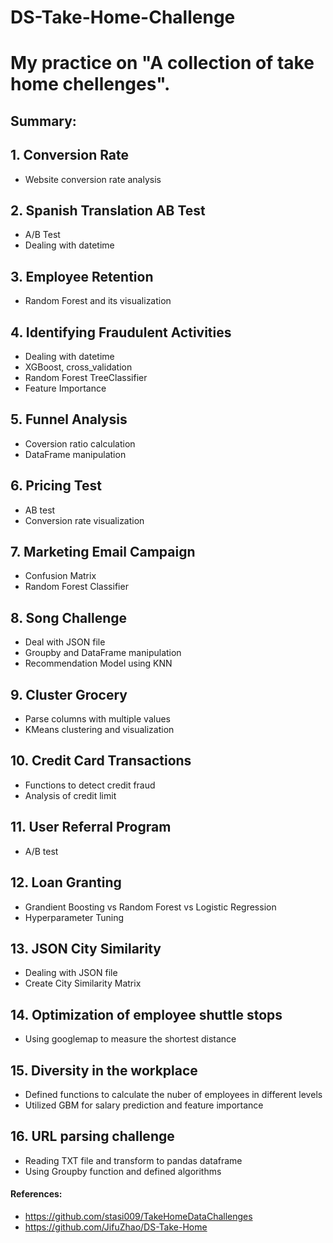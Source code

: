 # DS-Take-Home-Challenge

# My practice on "A collection of take home chellenges".

## Summary:

## 1. Conversion Rate

 - Website conversion rate analysis

## 2. Spanish Translation AB Test

 - A/B Test
 - Dealing with datetime

## 3. Employee Retention

 - Random Forest and its visualization

## 4. Identifying Fraudulent Activities

 - Dealing with datetime
 - XGBoost, cross_validation
 - Random Forest TreeClassifier
 - Feature Importance

## 5. Funnel Analysis

 - Coversion ratio calculation
 - DataFrame manipulation
 
## 6. Pricing Test
 
  - AB test
  - Conversion rate visualization
   
## 7. Marketing Email Campaign
 
  - Confusion Matrix
  - Random Forest Classifier

## 8. Song Challenge
 
  - Deal with JSON file
  - Groupby and DataFrame manipulation
  - Recommendation Model using KNN
  
## 9. Cluster Grocery
 
  - Parse columns with multiple values
  - KMeans clustering and visualization
  
## 10. Credit Card Transactions
 
  - Functions to detect credit fraud
  - Analysis of credit limit
  
## 11. User Referral Program
 
  - A/B test
  
## 12. Loan Granting
 
  - Grandient Boosting vs Random Forest vs Logistic Regression
  - Hyperparameter Tuning
  
## 13. JSON City Similarity
 
  - Dealing with JSON file
  - Create City Similarity Matrix
  
## 14. Optimization of employee shuttle stops
 
  - Using googlemap to measure the shortest distance
  
## 15. Diversity in the workplace
 
  - Defined functions to calculate the nuber of employees in different levels
  - Utilized GBM for salary prediction and feature importance
  
## 16. URL parsing challenge
 
  - Reading TXT file and transform to pandas dataframe
  - Using Groupby function and defined algorithms
  
#### References:
 - https://github.com/stasi009/TakeHomeDataChallenges
 - https://github.com/JifuZhao/DS-Take-Home
